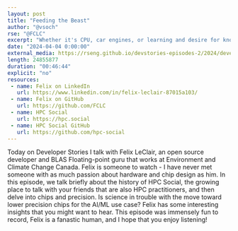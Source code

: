 ```yaml
---
layout: post
title: "Feeding the Beast"
author: "@vsoch"
rse: "@FCLC"
excerpt: "Whether it's CPU, car engines, or learning and desire for knowledge, feed us!"
date: "2024-04-04 0:00:00"
external_media: https://rseng.github.io/devstories-episodes-2/2024/developer-stories-felix-leclair-episode-96.mp3
length: 24855877
duration: "00:46:44"
explicit: "no"
resources:
 - name: Felix on LinkedIn
   url: https://www.linkedin.com/in/felix-leclair-87015a103/
 - name: Felix on GitHub
   url: https://github.com/FCLC
 - name: HPC Social
   url: https://hpc.social
 - name: HPC Social GitHub
   url: https://github.com/hpc-social
---
```


Today on Developer Stories I talk with Felix LeClair, an open source developer and BLAS Floating-point guru that works at Environment and Climate Change Canada. Felix is someone to watch - I have never met someone with as much passion about hardware and chip design as him. In this episode, we talk briefly about the history of HPC Social, the growing place to talk with your friends that are also HPC practitioners, and then delve into chips and precision. Is science in trouble with the move toward lower precision chips for the AI/ML use case? Felix has some interesting insights that you might want to hear. This episode was immensely fun to record, Felix is a fanastic human, and I hope that you enjoy listening!
